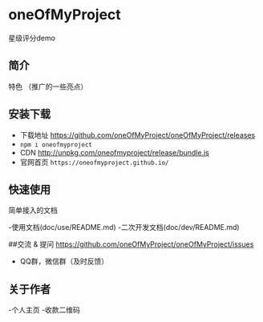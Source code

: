 # oneOfMyProject
星级评分demo

## 简介

特色 （推广的一些亮点）

## 安装下载

- 下载地址 https://github.com/oneOfMyProject/oneOfMyProject/releases
- `npm i oneofmyproject`
- CDN http://unpkg.com/oneofmyproject/release/bundle.js
- 官网首页 `https://oneofmyproject.github.io/`

## 快速使用

简单接入的文档

-使用文档(doc/use/README.md)
-二次开发文档(doc/dev/README.md)

##交流 & 提问
https://github.com/oneOfMyProject/oneOfMyProject/issues
- QQ群，微信群（及时反馈）

## 关于作者

-个人主页
-收款二维码